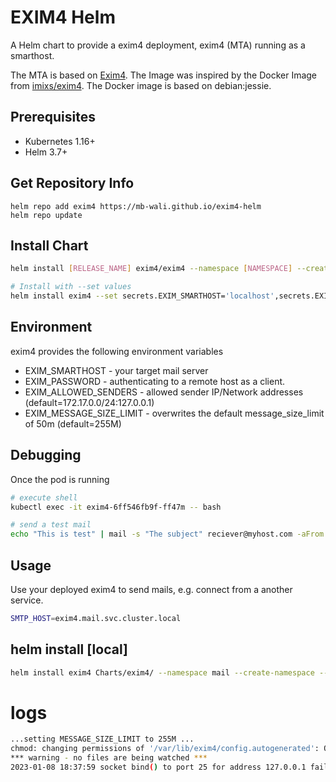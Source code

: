 # EXIM4 Helm
A Helm chart to provide a exim4 deployment, exim4 (MTA) running as a smarthost.

The MTA is based on [Exim4](https://www.exim.org/). The Image was inspired by the Docker Image from [imixs/exim4](https://hub.docker.com/r/imixs/exim4). The Docker image is based on debian:jessie.

## Prerequisites

- Kubernetes 1.16+
- Helm 3.7+

## Get Repository Info

```console
helm repo add exim4 https://mb-wali.github.io/exim4-helm
helm repo update
```

## Install Chart

```bash
helm install [RELEASE_NAME] exim4/exim4 --namespace [NAMESPACE] --create-namespace --wait

# Install with --set values
helm install exim4 --set secrets.EXIM_SMARTHOST='localhost',secrets.EXIM_PASSWORD='passw0rd',secrets.EXIM_ALLOWED_SENDERS='*' exim4/exim4 --namespace mail --create-namespace --wait
```

## Environment

exim4 provides the following environment variables

* EXIM_SMARTHOST - your target mail server 
* EXIM_PASSWORD - authenticating to a remote host as a client.
* EXIM\_ALLOWED\_SENDERS - allowed sender IP/Network addresses (default=172.17.0.0/24:127.0.0.1)
* EXIM\_MESSAGE\_SIZE\_LIMIT - overwrites the default message_size_limit of 50m (default=255M) 

## Debugging

Once the pod is running

```bash
# execute shell 
kubectl exec -it exim4-6ff546fb9f-ff47m -- bash

# send a test mail
echo "This is test" | mail -s "The subject" reciever@myhost.com -aFrom:sender@myhost.com
```

## Usage

Use your deployed exim4 to send mails, 
e.g. connect from a another service.

```bash
SMTP_HOST=exim4.mail.svc.cluster.local
```

## helm install [local]

```bash
helm install exim4 Charts/exim4/ --namespace mail --create-namespace --wait --dry-run
```


# logs
```bash
...setting MESSAGE_SIZE_LIMIT to 255M ...
chmod: changing permissions of '/var/lib/exim4/config.autogenerated': Operation not permitted
*** warning - no files are being watched ***
2023-01-08 18:37:59 socket bind() to port 25 for address 127.0.0.1 failed: Permission denied: waiting 30s before trying again (9 more tries)
```
